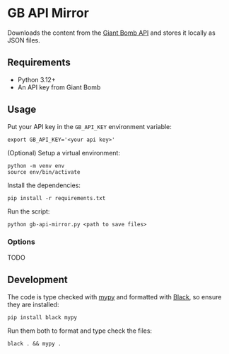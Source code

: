 # GB API Mirror

Downloads the content from the [Giant Bomb API](https://www.giantbomb.com/api/)
and stores it locally as JSON files.

## Requirements

* Python 3.12+
* An API key from Giant Bomb

## Usage

Put your API key in the `GB_API_KEY` environment variable:

```shell
export GB_API_KEY='<your api key>'
```

(Optional) Setup a virtual environment:

```shell
python -m venv env
source env/bin/activate
```

Install the dependencies:

```shell
pip install -r requirements.txt
```

Run the script:

```shell
python gb-api-mirror.py <path to save files>
```

### Options

TODO

## Development

The code is type checked with [mypy](https://mypy-lang.org/) and formatted with
[Black](https://black.readthedocs.io/), so ensure they are installed:

```shell
pip install black mypy
```

Run them both to format and type check the files:

```shell
black . && mypy .
```
